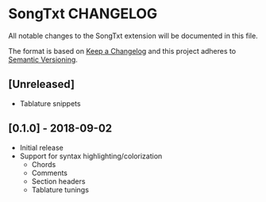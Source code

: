 # SongTxt CHANGELOG
All notable changes to the SongTxt extension will be documented in this file.

The format is based on [Keep a Changelog](http://keepachangelog.com/en/1.0.0/)
and this project adheres to [Semantic Versioning](http://semver.org/spec/v2.0.0.html).

## [Unreleased]
- Tablature snippets

## [0.1.0] - 2018-09-02

- Initial release
- Support for syntax highlighting/colorization
    - Chords
    - Comments
    - Section headers
    - Tablature tunings
